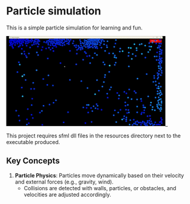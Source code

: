 # Particle simulation

This is a simple particle simulation for learning and fun.

![Alt Text](Ressources/Particle_simulation.gif)_

This project requires sfml dll files in the resources directory next to the executable produced.

## Key Concepts
1. **Particle Physics**: Particles move dynamically based on their velocity and external forces (e.g., gravity, wind).
    - Collisions are detected with walls, particles, or obstacles, and velocities are adjusted accordingly.
